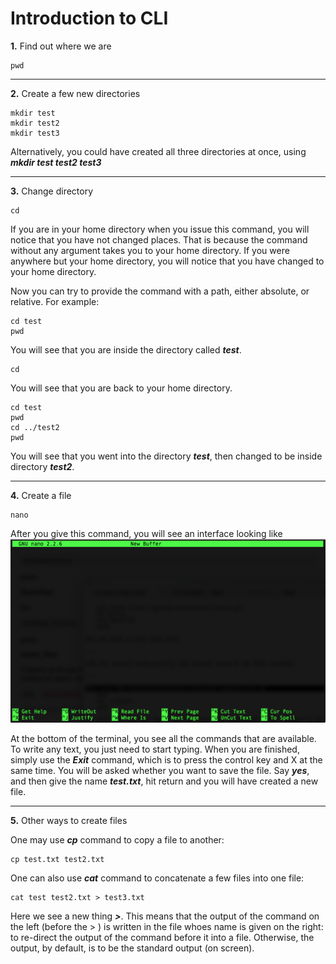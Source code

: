 Introduction to CLI
=======================

**1\.** Find out where we are

    pwd

---

**2\.** Create a few new directories

    mkdir test
    mkdir test2
    mkdir test3

Alternatively, you could have created all three directories at once, using ***mkdir test test2 test3***

---

**3\.** Change directory

    cd

If you are in your home directory when you issue this command, you will notice that you have not changed places. That is because the command without any argument takes you to your home directory. If you were anywhere but your home directory, you will notice that you have changed to your home directory.

Now you can try to provide the command with a path, either absolute, or relative. For example:

    cd test
    pwd

You will see that you are inside the directory called ***test***.

    cd

You will see that you are back to your home directory.

    cd test
    pwd
    cd ../test2
    pwd

You will see that you went into the directory ***test***, then changed to be inside directory ***test2***.

---

**4\.** Create a file

    nano

After you give this command, you will see an interface looking like ![nano.1](./nano.1.png)

At the bottom of the terminal, you see all the commands that are available. To write any text, you just need to start typing. When you are finished, simply use the ***Exit*** command, which is to press the control key and X at the same time. You will be asked whether you want to save the file. Say ***yes***, and then give the name ***test.txt***, hit return and you will have created a new file.

---

**5\.** Other ways to create files

One may use ***cp*** command to copy a file to another:

    cp test.txt test2.txt

One can also use ***cat*** command to concatenate a few files into one file:

    cat test test2.txt > test3.txt

Here we see a new thing ***>***. This means that the output of the command on the left (before the > ) is written in the file whoes name is given on the right: to re-direct the output of the command before it into a file. Otherwise, the output, by default, is to be the standard output (on screen).
